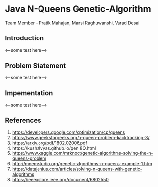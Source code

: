 # Java N-Queens Genetic-Algorithm
Team Member - Pratik Mahajan, Mansi Raghuwanshi, Varad Desai

## Introduction
<--some test here-->

## Problem Statement
<--some test here-->

## Impementation
<--some test here-->


## References
1. https://developers.google.com/optimization/cp/queens
2. https://www.geeksforgeeks.org/n-queen-problem-backtracking-3/
3. https://arxiv.org/pdf/1802.02006.pdf
4. https://kushalvyas.github.io/gen_8Q.html
5. https://www.kaggle.com/mrknoot/genetic-algorithms-solving-the-n-queens-problem
6. http://mnemstudio.org/genetic-algorithms-n-queens-example-1.htm
7. https://datajenius.com/articles/solving-n-queens-with-genetic-algorithms
8. https://ieeexplore.ieee.org/document/6802550